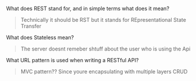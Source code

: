 What does REST stand for, and in simple terms what does it mean?
>Technically it should be RST but it stands for REpresentational State Transfer

What does Stateless mean?
>The server doesnt remeber shtuff about the user who is using the Api

What URL pattern is used when writing a RESTful API?
>MVC pattern?? Since youre encapsulating with multiple layers
CRUD